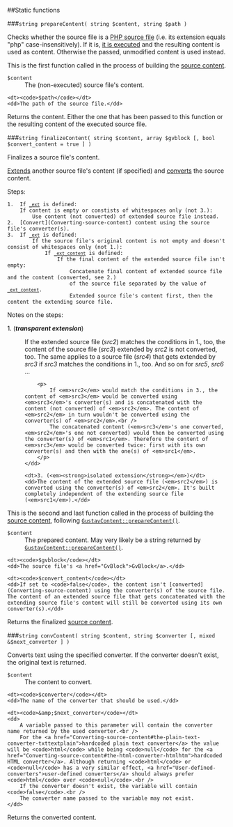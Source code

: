 ##Static functions

###`string prepareContent( string $content, string $path )`

Checks whether the source file is a [PHP source file](PHP-source-files) (i.e. its extension equals "php" case-insensitively). If it is, [it is executed](Reading-source-content) and the resulting content is used as content. Otherwise the passed, unmodified content is used instead.

This is the first function called in the process of building the [source content](Source-content).
     
<dl>
    <dt><code>$content</code></dt>
    <dd>The (non-executed) source file's content.</dd>
    
    <dt><code>$path</code></dt>
    <dd>The path of the source file.</dd>
</dl>

Returns the content. Either the one that has been passed to this function or the resulting content of the executed source file.

###`string finalizeContent( string $content, array $gvblock [, bool $convert_content = true ] )`

Finalizes a source file's content.

[Extends](Extending-source-content) another source file's content (if specified) and [converts](Converting-source-content) the source content.

Steps:

<pre><code>1.  If <a href="Gustav-core-options#_ext"><code>_ext</code></a> is defined:
    If content is empty or constists of whitespaces only (not 3.):
        Use content (not converted) of extended source file instead.
2.  [Convert](Converting-source-content) content using the source file's converter(s).
3.  If <a href="Gustav-core-options#_ext"><code>_ext</code></a> is defined:
        If the source file's original content is not empty and doesn't consist of whitespaces only (not 1.):
            If <a href="Gustav-core-options#_ext_content"><code>_ext_content</code></a> is defined:
                If the final content of the extended source file isn't empty:
                    Concatenate final content of extended source file and the content (converted, see 2.)
                    of the source file separated by the value of <a href="Gustav-core-options#_ext_content"><code>_ext_content</code></a>.
                    Extended source file's content first, then the content the extending source file.</code></pre>

Notes on the steps:

<dl>
    <dt>1. (<em><strong>transparent extension</strong></em>)</dt>
    <dd>
        <p>If the extended source file (<em>src2</em>) matches the conditions in 1., too, the content of the source file (<em>src3</em>) extended by <em>src2</em> is not converted, too. The same applies to a source file (<em>src4</em>) that gets extended by <em>src3</em> if <em>src3</em> matches the conditions in 1., too. And so on for <em>src5</em>, <em>src6</em> ...</p>
    
        <p>
            If <em>src2</em> would match the conditions in 3., the content of <em>src3</em> would be converted using <em>src3</em>'s converter(s) and is concatenated with the content (not converted) of <em>src2</em>. The content of <em>src2</em> in turn wouldn't be converted using the converter(s) of <em>src2</em>.<br />
            The concatenated content (<em>src3</em>'s one converted, <em>src2</em>'s one not converted) would then be converted using the converter(s) of <em>src1</em>. Therefore the content of <em>src3</em> would be converted twice: first with its own converter(s) and then with the one(s) of <em>src1</em>.
        </p>
    </dd>
    
    <dt>3. (<em><strong>isolated extension</strong></em>)</dt>
    <dd>The content of the extended source file (<em>src2</em>) is converted using the converter(s) of <em>src2</em>. It's built completely independent of the extending source file (<em>src1</em>).</dd>
</dl>

This is the second and last function called in the process of building the [source content](Source-content), following [`GustavContent::prepareContent()`](#string-preparecontent-string-content-string-path-).

<dl>
    <dt><code>$content</code></dt>
    <dd>The prepared content. May very likely be a string returned by <a href="#string-preparecontent-string-content-string-path-"><code>GustavContent::prepareContent()</code></a>.</dd>
    
    <dt><code>$gvblock</code></dt>
    <dd>The source file's <a href="GvBlock">GvBlock</a>.</dd>
    
    <dt><code>$convert_content</code></dt>
    <dd>If set to <code>false</code>, the content isn't [converted](Converting-source-content) using the converter(s) of the source file. The content of an extended source file that gets concatenated with the extending source file's content will still be converted using its own converter(s).</dd>
</dl>

Returns the finalized [source content](Source-content).

###`string convContent( string $content, string $converter [, mixed &$next_converter ] )`

Converts text using the specified converter. If the converter doesn't exist, the original text is returned.

<dl>
    <dt><code>$content</code></dt>
    <dd>The content to convert.</dd>
    
    <dt><code>$converter</code></dt>
    <dd>The name of the converter that should be used.</dd>
    
    <dt><code>&amp;$next_converter</code></dt>
    <dd>
        A variable passed to this parameter will contain the converter name returned by the used converter.<br />
        For the <a href="Converting-source-content#the-plain-text-converter-txttextplain">hardcoded plain text converter</a> the value will be <code>html</code> while being <code>null</code> for the <a href="Converting-source-content#the-html-converter-htmlhtm">hardcoded HTML converter</a>. Although returning <code>html</code> or <code>null</code> has a very similar effect, <a href="User-defined-converters">user-defined converters</a> should always prefer <code>html</code> over <code>null</code>.<br />
        If the converter doesn't exist, the variable will contain <code>false</code>.<br />
        The converter name passed to the variable may not exist.
    </dd>
</dl>
     
Returns the converted content.